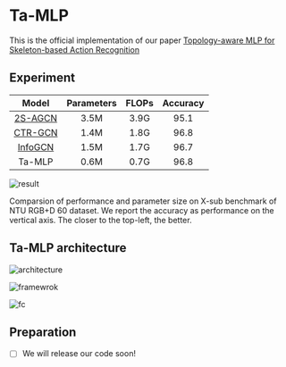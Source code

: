 # Ta-MLP

This is the official implementation of our paper [Topology-aware MLP for Skeleton-based Action
Recognition](https://arxiv.org/abs/2308.16018)



## Experiment

|                      Model                       | Parameters | FLOPs | Accuracy |
| :----------------------------------------------: | :--------: | :---: | :------: |
|  [2S-AGCN](https://github.com/lshiwjx/2s-AGCN)   |    3.5M    | 3.9G  |   95.1   |
| [CTR-GCN](https://github.com/Uason-Chen/CTR-GCN) |    1.4M    | 1.8G  |   96.8   |
|  [InfoGCN](https://github.com/stnoah1/infogcn)   |    1.5M    | 1.7G  |   96.7   |
|                      Ta-MLP                      |    0.6M    | 0.7G  |   96.8   |

![result](https://github.com/BUPTSJZhang/Ta-MLP/blob/main/resource/result.jpg)

Comparsion of performance and parameter size on X-sub benchmark of NTU RGB+D 60 dataset. We report the accuracy as performance on the vertical axis. The closer to the top-left, the better.

## Ta-MLP architecture

![architecture](https://github.com/BUPTSJZhang/Ta-MLP/blob/main/resource/architecture.jpg)

![framewrok](https://github.com/BUPTSJZhang/Ta-MLP/blob/main/resource/framework.jpg)

![fc](https://github.com/BUPTSJZhang/Ta-MLP/blob/main/resource/fc.jpg)

## Preparation
- [ ] We will release our code soon!
